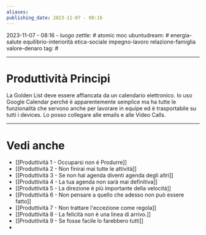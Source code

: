 ```yaml
---
aliases: 
publishing_date: 2023-11-07 - 08:16
---
```

2023-11-07 - 08:16 - *luogo*
zettle: # atomic moc
ubuntudream: # energia-salute equilibrio-interiorità etica-sociale impegno-lavoro relazione-famiglia valore-denaro 
tag: #

---
# Produttività Principi

La Golden List deve essere affiancata da un calendario elettronico. Io uso Google Calendar perché è apparentemente semplice ma ha tutte le funzionalità che servono anche per lavorare in equipe ed è trasportabile su tutti i devices. Lo posso collegare alle emails e alle Video Calls.



---
# Vedi anche
- [[Produttività 1 - Occuparsi non è Produrre]]
- [[Produttività 2 - Non finirai mai tutte le attività]]
- [[Produttività 3 - Se non hai agenda diventi agenda degli altri]]
- [[Produttività 4 - La tua agenda non sarà mai definitiva]]
- [[Produttività 5 - La direzione è più importante della velocità]]
- [[Produttività 6 - Non pensare a quello che adesso non può essere fatto]]
- [[Produttività 7 - Non trattare l'eccezione come regola]]
- [[Produttività 8 - La felicità non è una linea di arrivo.]]
- [[Produttività 9 - Se fosse facile lo farebbero tutti]]
- 